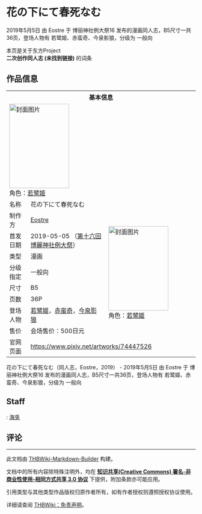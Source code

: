 # 花の下にて春死なむ

<!-- source html: G:\repos\THBWiki-Markdown-Builder\THBWikiMarkdown\Temp\main\9\90\ns0%3A%E8%8A%B1%E3%81%AE%E4%B8%8B%E3%81%AB%E3%81%A6%E6%98%A5%E6%AD%BB%E3%81%AA%E3%82%80.html -->

2019年5月5日 由 Eostre 于 博丽神社例大祭16 发布的漫画同人志，B5尺寸一共36页，登场人物有 若鹭姬、赤蛮奇、今泉影狼，分级为 一般向

本页是关于东方Project  
 **二次创作同人志 (未找到链接)** 的词条

## 作品信息

<table><tbody><tr><th colspan="3">基本信息</th></tr><tr><td class="cover-artwork-mobile" colspan="2"><a href="./文件-花の下にて春死なむ封面.jpg.md" class="image" title="封面图片"><img alt="封面图片" src="https://upload.thwiki.cc/thumb/d/d2/%E8%8A%B1%E3%81%AE%E4%B8%8B%E3%81%AB%E3%81%A6%E6%98%A5%E6%AD%BB%E3%81%AA%E3%82%80%E5%B0%81%E9%9D%A2.jpg/159px-%E8%8A%B1%E3%81%AE%E4%B8%8B%E3%81%AB%E3%81%A6%E6%98%A5%E6%AD%BB%E3%81%AA%E3%82%80%E5%B0%81%E9%9D%A2.jpg" decoding="async" loading="lazy" width="159" height="224" srcset="https://upload.thwiki.cc/thumb/d/d2/%E8%8A%B1%E3%81%AE%E4%B8%8B%E3%81%AB%E3%81%A6%E6%98%A5%E6%AD%BB%E3%81%AA%E3%82%80%E5%B0%81%E9%9D%A2.jpg/238px-%E8%8A%B1%E3%81%AE%E4%B8%8B%E3%81%AB%E3%81%A6%E6%98%A5%E6%AD%BB%E3%81%AA%E3%82%80%E5%B0%81%E9%9D%A2.jpg 1.5x, https://upload.thwiki.cc/thumb/d/d2/%E8%8A%B1%E3%81%AE%E4%B8%8B%E3%81%AB%E3%81%A6%E6%98%A5%E6%AD%BB%E3%81%AA%E3%82%80%E5%B0%81%E9%9D%A2.jpg/318px-%E8%8A%B1%E3%81%AE%E4%B8%8B%E3%81%AB%E3%81%A6%E6%98%A5%E6%AD%BB%E3%81%AA%E3%82%80%E5%B0%81%E9%9D%A2.jpg 2x" data-file-width="1000" data-file-height="1410"></a><div class="cover-char">角色：<a href="./若鹭姬.md" title="若鹭姬">若鹭姬</a></div></td>
</tr><tr><td class="label">名称</td><td colspan="2"> 花の下にて春死なむ </td></tr><tr><td class="label">制作方</td><td><a href="./Eostre.md" title="Eostre">Eostre</a></td><td class="cover-artwork" rowspan="8" style="min-width:224px;"><a href="./文件-花の下にて春死なむ封面.jpg.md" class="image" title="封面图片"><img alt="封面图片" src="https://upload.thwiki.cc/thumb/d/d2/%E8%8A%B1%E3%81%AE%E4%B8%8B%E3%81%AB%E3%81%A6%E6%98%A5%E6%AD%BB%E3%81%AA%E3%82%80%E5%B0%81%E9%9D%A2.jpg/159px-%E8%8A%B1%E3%81%AE%E4%B8%8B%E3%81%AB%E3%81%A6%E6%98%A5%E6%AD%BB%E3%81%AA%E3%82%80%E5%B0%81%E9%9D%A2.jpg" decoding="async" loading="lazy" width="159" height="224" srcset="https://upload.thwiki.cc/thumb/d/d2/%E8%8A%B1%E3%81%AE%E4%B8%8B%E3%81%AB%E3%81%A6%E6%98%A5%E6%AD%BB%E3%81%AA%E3%82%80%E5%B0%81%E9%9D%A2.jpg/238px-%E8%8A%B1%E3%81%AE%E4%B8%8B%E3%81%AB%E3%81%A6%E6%98%A5%E6%AD%BB%E3%81%AA%E3%82%80%E5%B0%81%E9%9D%A2.jpg 1.5x, https://upload.thwiki.cc/thumb/d/d2/%E8%8A%B1%E3%81%AE%E4%B8%8B%E3%81%AB%E3%81%A6%E6%98%A5%E6%AD%BB%E3%81%AA%E3%82%80%E5%B0%81%E9%9D%A2.jpg/318px-%E8%8A%B1%E3%81%AE%E4%B8%8B%E3%81%AB%E3%81%A6%E6%98%A5%E6%AD%BB%E3%81%AA%E3%82%80%E5%B0%81%E9%9D%A2.jpg 2x" data-file-width="1000" data-file-height="1410"></a><div class="cover-char">角色：<a href="./若鹭姬.md" title="若鹭姬">若鹭姬</a></div></td>
</tr><tr><td class="label">首发日期</td><td>2019-05-05&#160;（<a href="/展会作品列表?e=%E5%8D%9A%E4%B8%BD%E7%A5%9E%E7%A4%BE%E4%BE%8B%E5%A4%A7%E7%A5%AD%2316">第十六回 博麗神社例大祭</a>）</td></tr><tr><td class="label">类型</td><td>漫画</td></tr><tr><td class="label">分级指定</td><td>一般向</td></tr><tr><td class="label">尺寸</td><td>B5</td></tr><tr><td class="label">页数</td><td>36P</td></tr><tr><td class="label">登场人物</td><td><a href="./若鹭姬.md" title="若鹭姬">若鹭姬</a>，<a href="./赤蛮奇.md" title="赤蛮奇">赤蛮奇</a>，<a href="./今泉影狼.md" title="今泉影狼">今泉影狼</a></td></tr><tr><td class="label">售价</td><td>会场售价：500日元</td></tr>
<tr><td class="label">官网页面</td><td colspan="2"><a rel="nofollow" class="external free" href="https://www.pixiv.net/artworks/74447526">https://www.pixiv.net/artworks/74447526</a></td></tr></tbody></table>

花の下にて春死なむ（同人志，Eostre，2019） - 2019年5月5日 由 Eostre 于 博丽神社例大祭16 发布的漫画同人志，B5尺寸一共36页，登场人物有 若鹭姬、赤蛮奇、今泉影狼，分级为 一般向

## Staff
: [海兎](./海兎.md)


## 评论




---

此文档由 [THBWiki-Markdown-Builder](https://github.com/Delsin-Yu/THBWiki-Markdown-Builder) 构建。

文档中的所有内容除特殊注明外，均在 [**知识共享(Creative Commons) 署名-非商业性使用-相同方式共享 3.0 协议**](https://creativecommons.org/licenses/by-sa/3.0/deed.zh-hans) 下提供，附加条款亦可能应用。

引用类型与其他类型作品版权归原作者所有，如有作者授权则遵照授权协议使用。

详细请查阅 [THBWiki：免责声明](https://thbwiki.cc/THBWiki:%E5%85%8D%E8%B4%A3%E5%A3%B0%E6%98%8E)。

